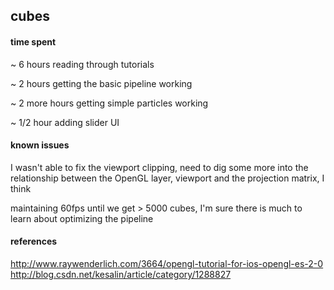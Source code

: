 ## cubes

#### time spent
~ 6 hours reading through tutorials

~ 2 hours getting the basic pipeline working

~ 2 more hours getting simple particles working

~ 1/2 hour adding slider UI

#### known issues
I wasn't able to fix the viewport clipping, need to dig some more into the relationship between the OpenGL layer, viewport and the projection matrix, I think

maintaining 60fps until we get > 5000 cubes, I'm sure there is much to learn about optimizing the pipeline

#### references
http://www.raywenderlich.com/3664/opengl-tutorial-for-ios-opengl-es-2-0
http://blog.csdn.net/kesalin/article/category/1288827

